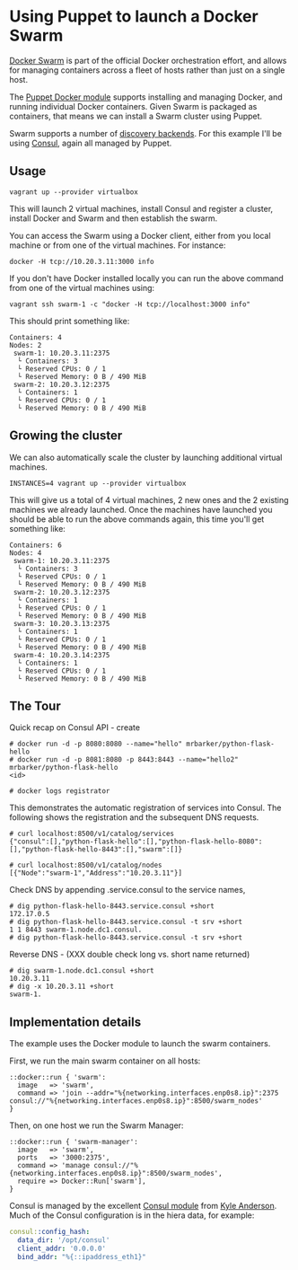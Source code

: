 # Using Puppet to launch a Docker Swarm

[Docker Swarm](https://docs.docker.com/swarm/) is part of the official
Docker orchestration effort, and allows for managing containers across a
fleet of hosts rather than just on a single host.

The [Puppet Docker module](https://forge.puppetlabs.com/garethr/docker)
supports installing and managing Docker, and running individual Docker
containers. Given Swarm is packaged as containers, that means we can
install a Swarm cluster using Puppet.

Swarm supports a number of [discovery
backends](http://docs.docker.com/swarm/discovery/). For this example
I'll be using [Consul](https://www.consul.io/), again all managed by
Puppet.

## Usage

    vagrant up --provider virtualbox

This will launch 2 virtual machines, install Consul and register a
cluster, install Docker and Swarm and then establish the swarm.

You can access the Swarm using a Docker client, either from you local
machine or from one of the virtual machines. For instance:

    docker -H tcp://10.20.3.11:3000 info

If you don't have Docker installed locally you can run the above command
from one of the virtual machines using:

    vagrant ssh swarm-1 -c "docker -H tcp://localhost:3000 info"

This should print something like:

    Containers: 4
    Nodes: 2
     swarm-1: 10.20.3.11:2375
      └ Containers: 3
      └ Reserved CPUs: 0 / 1
      └ Reserved Memory: 0 B / 490 MiB
     swarm-2: 10.20.3.12:2375
      └ Containers: 1
      └ Reserved CPUs: 0 / 1
      └ Reserved Memory: 0 B / 490 MiB

## Growing the cluster

We can also automatically scale the cluster by launching additional
virtual machines.

    INSTANCES=4 vagrant up --provider virtualbox

This will give us a total of 4 virtual machines, 2 new ones and the 2
existing machines we already launched. Once the machines have launched
you should be able to run the above commands again, this time you'll get
something like:

    Containers: 6
    Nodes: 4
     swarm-1: 10.20.3.11:2375
      └ Containers: 3
      └ Reserved CPUs: 0 / 1
      └ Reserved Memory: 0 B / 490 MiB
     swarm-2: 10.20.3.12:2375
      └ Containers: 1
      └ Reserved CPUs: 0 / 1
      └ Reserved Memory: 0 B / 490 MiB
     swarm-3: 10.20.3.13:2375
      └ Containers: 1
      └ Reserved CPUs: 0 / 1
      └ Reserved Memory: 0 B / 490 MiB
     swarm-4: 10.20.3.14:2375
      └ Containers: 1
      └ Reserved CPUs: 0 / 1
      └ Reserved Memory: 0 B / 490 MiB


## The Tour

Quick recap on Consul API - create

    # docker run -d -p 8080:8080 --name="hello" mrbarker/python-flask-hello
    # docker run -d -p 8081:8080 -p 8443:8443 --name="hello2" mrbarker/python-flask-hello
    <id>

    # docker logs registrator

This demonstrates the automatic registration of services into Consul. The
following shows the registration and the subsequent DNS requests.

    # curl localhost:8500/v1/catalog/services
    {"consul":[],"python-flask-hello":[],"python-flask-hello-8080":[],"python-flask-hello-8443":[],"swarm":[]}

    # curl localhost:8500/v1/catalog/nodes
    [{"Node":"swarm-1","Address":"10.20.3.11"}]

Check DNS by appending .service.consul to the service names,

    # dig python-flask-hello-8443.service.consul +short
    172.17.0.5
    # dig python-flask-hello-8443.service.consul -t srv +short
    1 1 8443 swarm-1.node.dc1.consul.
    # dig python-flask-hello-8443.service.consul -t srv +short

Reverse DNS - (XXX double check long vs. short name returned)

    # dig swarm-1.node.dc1.consul +short
    10.20.3.11
    # dig -x 10.20.3.11 +short
    swarm-1.


## Implementation details

The example uses the Docker module to launch the swarm containers. 

First, we run the main swarm container on all hosts:

```puppet
::docker::run { 'swarm':
  image   => 'swarm',
  command => 'join --addr="%{networking.interfaces.enp0s8.ip}":2375 consul://"%{networking.interfaces.enp0s8.ip}":8500/swarm_nodes'
}
```

Then, on one host we run the Swarm Manager:

```puppet
::docker::run { 'swarm-manager':
  image   => 'swarm',
  ports   => '3000:2375',
  command => 'manage consul://"%{networking.interfaces.enp0s8.ip}":8500/swarm_nodes',
  require => Docker::Run['swarm'],
}
```

Consul is managed by the excellent [Consul module](https://github.com/solarkennedy) from [Kyle
Anderson](https://github.com/solarkennedy). Much of the Consul configuration is in the hiera data, for example:

```yaml
consul::config_hash:
  data_dir: '/opt/consul'
  client_addr: '0.0.0.0'
  bind_addr: "%{::ipaddress_eth1}"
```
